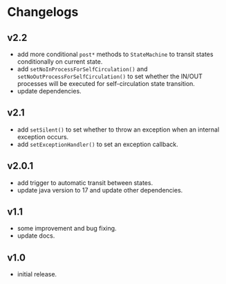 # Changelogs

## v2.2
* add more conditional `post*` methods to `StateMachine` to transit states conditionally on current state.
* add `setNoInProcessForSelfCirculation()` and `setNoOutProcessForSelfCirculation()` to set whether the IN/OUT processes will be executed for self-circulation state transition.
* update dependencies.

## v2.1
* add `setSilent()` to set whether to throw an exception when an internal exception occurs.
* add `setExceptionHandler()` to set an exception callback.

## v2.0.1
* add trigger to automatic transit between states.
* update java version to 17 and update other dependencies.

## v1.1
* some improvement and bug fixing.
* update docs.

## v1.0
* initial release.